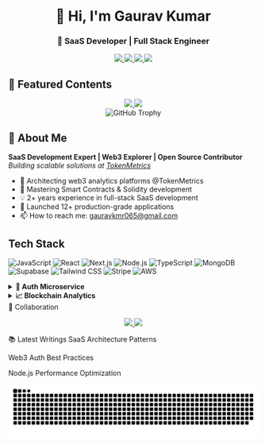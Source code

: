 <h1 align="center">👋 Hi, I'm Gaurav Kumar</h1>
<h3 align="center">🚀 SaaS Developer | Full Stack Engineer</h3>

<p align="center">
  <a href="https://www.linkedin.com/in/gaurav-k-5b3992155/">
    <img src="https://img.shields.io/badge/LinkedIn-0077B5?style=for-the-badge&logo=linkedin&logoColor=white"/>
  </a>
  <a href="https://x.com/gauravkmr065">
    <img src="https://img.shields.io/badge/Twitter-1DA1F2?style=for-the-badge&logo=twitter&logoColor=white"/>
  </a>
  <a href="https://github.com/gauravkumar37">
    <img src="https://img.shields.io/badge/Portfolio-181717?style=for-the-badge&logo=github&logoColor=white"/>
  </a>
  <a href="mailto:gauravkmr065@gmail.com">
    <img src="https://img.shields.io/badge/Gmail-D14836?style=for-the-badge&logo=gmail&logoColor=white"/>
  </a>
</p>




## 📌 Featured Contents

<div align="center">
  <a href="https://github.com/gauravkumar37">
    <img height="180em" src="https://github-readme-stats.vercel.app/api?username=gauravkumar37&show_icons=true&theme=github_dark&include_all_commits=true&count_private=true"/>
    <img height="180em" src="https://github-readme-stats.vercel.app/api/top-langs/?username=gauravkumar37&layout=compact&theme=github_dark"/>
  </a>
</div>

<div align="center">
 
  <img src="https://github-profile-trophy.vercel.app/?username=gauravkumar065&theme=onedark&row=2&column=4" alt="GitHub Trophy"/>
</div>

## 🚀 About Me

**SaaS Development Expert | Web3 Explorer | Open Source Contributor**  
*Building scalable solutions at [TokenMetrics](https://tokenmetrics.com/)*

+ 🔭 Architecting web3 analytics platforms @TokenMetrics
+ 🌱 Mastering Smart Contracts & Solidity development
+ 💡 2+ years experience in full-stack SaaS development
+ 🚀 Launched 12+ production-grade applications
+ 📫 How to reach me: gauravkmr065@gmail.com

## Tech Stack

![JavaScript](https://img.shields.io/badge/-JavaScript-F7DF1E?style=flat-square&logo=javascript&logoColor=black)
![React](https://img.shields.io/badge/-React-61DAFB?style=flat-square&logo=react&logoColor=black)
![Next.js](https://img.shields.io/badge/-Next.js-000000?style=flat-square&logo=next.js&logoColor=white)
![Node.js](https://img.shields.io/badge/-Node.js-339933?style=flat-square&logo=node.js&logoColor=white)
![TypeScript](https://img.shields.io/badge/-TypeScript-3178C6?style=flat-square&logo=typescript&logoColor=white)
![MongoDB](https://img.shields.io/badge/-MongoDB-47A248?style=flat-square&logo=mongodb&logoColor=white)
![Supabase](https://img.shields.io/badge/-Supabase-3ECF8E?style=flat-square&logo=supabase&logoColor=white)
![Tailwind CSS](https://img.shields.io/badge/-Tailwind%20CSS-38B2AC?style=flat-square&logo=tailwind-css&logoColor=white)
![Stripe](https://img.shields.io/badge/-Stripe-008CDD?style=flat-square&logo=stripe&logoColor=white)
![AWS](https://img.shields.io/badge/-AWS-232F3E?style=flat-square&logo=amazon-aws)

<details> <summary><b>🔐 Auth Microservice</b></summary>
Scalable authentication service handling 10k+ RPM
Tech: Node.js, JWT, Redis, AWS Cognito
Features: OAuth2.0, Rate Limiting, RBAC
Live Demo

</details><details> <summary><b>📈 Blockchain Analytics</b></summary>
Real-time crypto market analysis platform
Tech: React, Ethers.js, The Graph Protocol
Metrics: 1M+ monthly data points processed
GitHub Stars

</details>
🤝 Collaboration
<p align="center"> <a href="https://cal.com/gauravkumar"> <img src="https://img.shields.io/badge/Schedule_Meeting-000000?style=for-the-badge&logo=google-calendar&logoColor=white"/> </a> <a href="https://upwork.com/freelancers/~01abcdefghijk"> <img src="https://img.shields.io/badge/Upwork-6FDA44?style=for-the-badge&logo=upwork&logoColor=white"/> </a> </p>
📚 Latest Writings
<!-- BLOG-POST-LIST:START -->
SaaS Architecture Patterns

Web3 Auth Best Practices

Node.js Performance Optimization

<!-- BLOG-POST-LIST:END --><div align="center"> <img src="https://raw.githubusercontent.com/Platane/snk/output/github-contribution-grid-snake.svg" alt="Contribution snake"/> </div>
